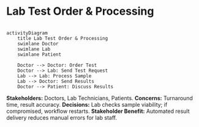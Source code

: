 #  Lab Test Order & Processing

```mermaid

activityDiagram
    title Lab Test Order & Processing
    swimlane Doctor
    swimlane Lab
    swimlane Patient

    Doctor --> Doctor: Order Test
    Doctor --> Lab: Send Test Request
    Lab --> Lab: Process Sample
    Lab --> Doctor: Send Results
    Doctor --> Patient: Discuss Results
```

**Stakeholders:** Doctors, Lab Technicians, Patients.
**Concerns:** Turnaround time, result accuracy.
**Decisions:** Lab checks sample viability; if compromised, workflow restarts.
**Stakeholder Benefit:** Automated result delivery reduces manual errors for lab staff.
